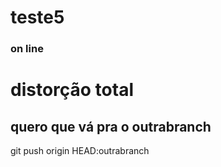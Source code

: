 # teste5
### on line

# distorção total



## quero que vá pra o outrabranch
git push origin HEAD:outrabranch